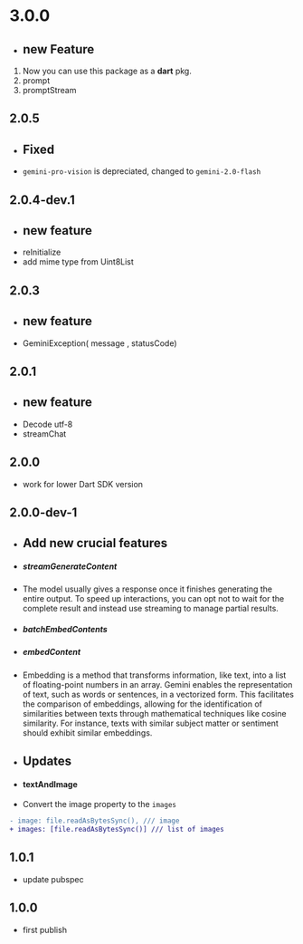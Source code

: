 # 3.0.0
* ## new Feature
1. Now you can use this package as a **dart** pkg.
2. prompt
3. promptStream

## 2.0.5
* ## Fixed
* `gemini-pro-vision` is depreciated, changed to `gemini-2.0-flash`

## 2.0.4-dev.1
* ## new feature
* reInitialize
* add mime type from Uint8List

## 2.0.3
* ## new feature
* GeminiException( message , statusCode)

## 2.0.1
* ## new feature
* Decode utf-8
* streamChat

## 2.0.0
* work for lower Dart SDK version

## 2.0.0-dev-1

* ## Add new crucial features
* ##### streamGenerateContent
* The model usually gives a response once it finishes generating the entire output. To speed up interactions, you can opt not to wait for the complete result and instead use streaming to manage partial results.
* ##### batchEmbedContents
* ##### embedContent
* Embedding is a method that transforms information, like text, into a list of floating-point numbers in an array. Gemini enables the representation of text, such as words or sentences, in a vectorized form. This facilitates the comparison of embeddings, allowing for the identification of similarities between texts through mathematical techniques like cosine similarity. For instance, texts with similar subject matter or sentiment should exhibit similar embeddings.
* ## Updates
* #### textAndImage
* Convert the image property to the `images`
```diff
- image: file.readAsBytesSync(), /// image
+ images: [file.readAsBytesSync()] /// list of images
```

## 1.0.1

* update pubspec

## 1.0.0

* first publish
